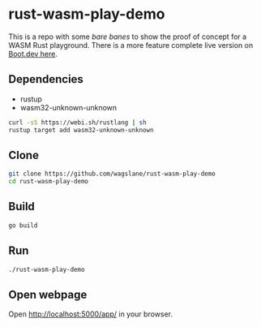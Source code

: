# rust-wasm-play-demo

This is a repo with some *bare banes* to show the proof of concept for a WASM Rust playground. There is a more feature complete live version on [Boot.dev here](https://boot.dev/playground/rs).

## Dependencies

* rustup
* wasm32-unknown-unknown

```bash
curl -sS https://webi.sh/rustlang | sh
rustup target add wasm32-unknown-unknown
```

## Clone

```bash
git clone https://github.com/wagslane/rust-wasm-play-demo
cd rust-wasm-play-demo
```

## Build

```bash
go build
```

## Run

```bash
./rust-wasm-play-demo
```

## Open webpage

Open [http://localhost:5000/app/](http://localhost:5000/app/) in your browser.
